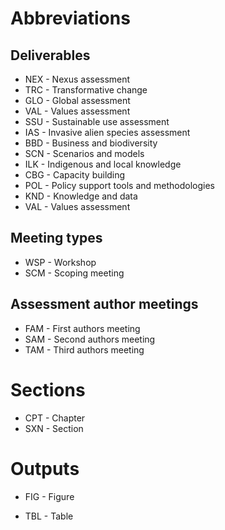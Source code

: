 # Abbreviations

## Deliverables
* NEX - Nexus assessment
* TRC - Transformative change
* GLO - Global assessment
* VAL - Values assessment
* SSU - Sustainable use assessment
* IAS - Invasive alien species assessment
* BBD - Business and biodiversity
* SCN - Scenarios and models
* ILK - Indigenous and local knowledge
* CBG - Capacity building
* POL - Policy support tools and methodologies
* KND - Knowledge and data
* VAL - Values assessment

## Meeting types
* WSP - Workshop
* SCM - Scoping meeting

## Assessment author meetings
* FAM - First authors meeting
* SAM - Second authors meeting
* TAM - Third authors meeting

# Sections
* CPT - Chapter
* SXN - Section

# Outputs
* FIG - Figure

* TBL - Table

